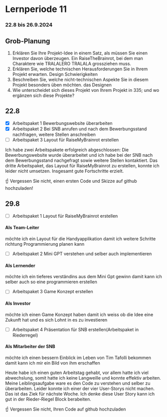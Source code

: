 # Lernperiode 11

### 22.8 bis 26.9.2024

## Grob-Planung

1. Erklären Sie Ihre Projekt-Idee in einem Satz, als müssen Sie einen Investor davon überzeugen. Ein RaiseTheBrainrot, bei dem man Charaktere wie TRALALERO TRALALA grossziehen muss. 
2. Erklären Sie, welche technischen Herausforderungen Sie in Ihrem Projekt erwarten. Design Schwierigkeiten
3. Beschreiben Sie, welche nicht-technischen Aspekte Sie in diesem Projekt besonders üben möchten. das Designen
4. Wie unterscheidet sich dieses Projekt von Ihrem Projekt in 335; und wo ergänzen sich diese Projekte?

## 22.8

- [X] Arbeitspaket 1 Bewerbungswebsite überarbeiten
- [X] Arbeitspaket 2 Bei SNB anrufen und nach dem Bewerbungsstand nachfragen, weitere Stellen anschreiben 
- [ ] Arbeitspaket 3 Layout für RaiseMyBrainrot erstellen

Ich habe zwei Arbeitspakete erfolgreich abgeschlossen: Die Bewerbungswebsite wurde überarbeitet und ich habe bei der SNB nach dem Bewerbungsstand nachgefragt sowie weitere Stellen kontaktiert. Das dritte Arbeitspaket, das Layout für RaiseMyBrainrot zu erstellen, konnte ich leider nicht umsetzen. Insgesamt gute Fortschritte erzielt.

☝️ Vergessen Sie nicht, einen ersten Code und Skizze auf github hochzuladen!

## 29.8

- [ ] Arbeitspaket 1 Layout für RaiseMyBrainrot erstellen
#### Als Team-Leiter
möchte ich ein Layout für die Handyapplikation 
damit ich weitere Schritte richtung Programmierung planen kann
- [ ] Arbeitspaket 2 Mini GPT verstehen und selber auch implementieren
#### Als Lernender 
möchte ich ein tieferes verständins aus dem Mini Gpt gewinn 
damit kann ich selber auch so eine  programmieren erstellen
- [ ] Arbeitspaket 3 Game Konzept erstellen
#### Als Investor 
möchte ich einen Game Konzept haben
damit ich weiss ob die Idee eine Zukunft hat und es sich Lohnt in es zu investieren
- [ ] Arbeitspaket 4 Präsentation für SNB erstellen(Arbeitspaket in Riederregel)
#### Als Mitarbeiter der SNB
möchte ich einen bessern Einblick im Leben von Tim Tafolli bekommen
damit kann ich mir ein Bild von ihm erschaffen

Heute habe ich einen guten Arbeitstag gehabt, vor allem hatte ich viel abwechslung, somit hatte ich keine Langweille und konnte effektiv arbeiten. Meine Leiblingsaufgabe ware es den Code zu verstehen und selber zu überarbeiten. Leider konnte ich einer der vier User-Storys nicht machen. Das ist das Ziek für nächste Woche. Ich denke diese User Story kann ich gut in der Rieder-Riegel Block berabeiten.

☝️ Vergessen Sie nicht, Ihren Code auf github hochzuladen
